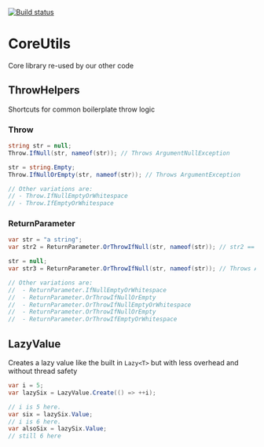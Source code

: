 [![Build status](https://ci.appveyor.com/api/projects/status/dvpqynji3iub540v/branch/master?svg=true)](https://ci.appveyor.com/project/System1Group/lib-coreutils/branch/master)

# CoreUtils
Core library re-used by our other code

## ThrowHelpers
Shortcuts for common boilerplate throw logic

### Throw
```csharp
string str = null;
Throw.IfNull(str, nameof(str)); // Throws ArgumentNullException

str = string.Empty;
Throw.IfNullOrEmpty(str, nameof(str)); // Throws ArgumentException

// Other variations are:
// - Throw.IfNullEmptyOrWhitespace
// - Throw.IfEmptyOrWhitespace
```

### ReturnParameter

```csharp
var str = "a string";
var str2 = ReturnParameter.OrThrowIfNull(str, nameof(str)); // str2 == str

str = null;
var str3 = ReturnParameter.OrThrowIfNull(str, nameof(str)); // Throws ArgumentNullException

// Other variations are:
//  - ReturnParameter.IfNullEmptyOrWhitespace
//  - ReturnParameter.OrThrowIfNullOrEmpty
//  - ReturnParameter.OrThrowIfNullEmptyOrWhitespace
//  - ReturnParameter.OrThrowIfNullOrEmpty
//  - ReturnParameter.OrThrowIfEmptyOrWhitespace
```

## LazyValue

Creates a lazy value like the built in ```Lazy<T>``` but with less overhead and without thread safety

```csharp
var i = 5;
var lazySix = LazyValue.Create(() => ++i);

// i is 5 here.
var six = lazySix.Value;
// i is 6 here.
var alsoSix = lazySix.Value;
// still 6 here
```
